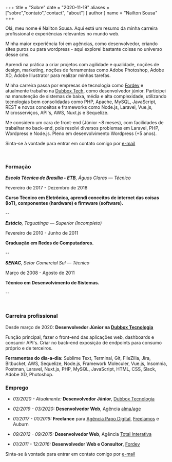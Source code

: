 +++
title = "Sobre"
date = "2020-11-19"
aliases = ["sobre","contato","contact", "about"]
[ author ]
  name = "Nailton Sousa"
+++

Olá, meu nome é Nailton Sousa. Aqui está um resumo da minha carreira profissional e experiências relevantes no mundo web.

Minha maior experiência foi em agências, como desenvolvedor, criando sites puros ou para wordpress - aqui explorei bastante coisas no universo desse cms. 

Aprendi na prática a criar projetos com agilidade e qualidade, noções de design, marketing, noções de ferramentas como Adobe Photoshop, Adobe XD, Adobe Illustrator para realizar minhas tarefas.

  
Minha carreira passa por empresas de tecnologia como [Fordev](https://registro.br/tecnologia/ferramentas/whois/?search=fordev.com.br) e atualmente trabalho na [Dubbox Tech](http://dubbox.com.br/), como desenvolvedor júnior. Participei na manutenção de sistemas de baixa, média e alta complexidade, utilizando tecnologias bem consolidadas como PHP, Apache, MySQL, JavaScript, REST e novos conceitos e frameworks como Node.js, Laravel, Vue.js, Microsserviços, API's, AWS, Nuxt.js e Sequelize.

  

Me considero um cara de front-end (Júnior ~8 meses), com facilidades de trabalhar no back-end, pois resolvi diversos problemas em Laravel, PHP, Wordpress e Node.js. Pleno em desenvolvimento Wordpress (+5 anos).

Sinta-se à vontade para entrar em contato comigo por [e-mail](mailto:nailton.osn@gmail.com)
  
<br>

### Formação
***Escola Técnica de Brasília - ETB**, Águas Claras — Técnico*

Fevereiro de 2017 - Dezembro de 2018

**Curso Técnico em Eletrônica, aprendi conceitos de internet das coisas (IoT), componentes (hardware) e firmware (software).**

--

***Estácio**, Taguatinga — Superior (Incompleto)*

Fevereiro de 2010 - Junho de 2011

**Graduação em Redes de Computadores.**

--

***SENAC**, Setor Comercial Sul — Técnico*

Março de 2008 - Agosto de 2011

**Técnico em Desenvolvimento de Sistemas.**

--
 
<br>

### Carreira profissional
Desde março de 2020: **Desenvolvedor Júnior na [Dubbox Tecnologia](https://dubbox.com.br/)**

Função principal, fazer o front-end das aplicações web, dashboards e consumir API's. Criar no back-end exposição de endpoints para consumo próprio e de terceiros.

  

**Ferramentas do dia-a-dia:** Sublime Text, Terminal, Git, FileZilla, Jira, Bitbucket, AWS, Sequelize, Node.js, Framework Moleculer, Vue.js, Insomnia, Postman, Laravel, Nuxt.js, PHP, MySQL, JavaScript, HTML, CSS, Slack, Adobe XD, Photoshop.

  


### Emprego

  
  

-   *03/2020 - Atualmente:* **Desenvolvedor Júnior**, [Dubbox Tecnologia](http://dubbox.com.br/)
-   *02/2019 - 03/2020:* **Desenvolvedor Web**, Agência [alma/age](https://almaage.com.br/)
-   *01/2017 - 01/2019:* **Freelance** para [Agência Papo Digital](https://agenciapapodigital.com.br/), [Freelamos](https://freelamos.com.br/) e Auburn
    
-   *09/2012 - 09/2015:* **Desenvolvedor Web**, Agência [Total Interativa](http://www.totalinterativa.com.br/)
    
-   *01/2011 - 12/2016:* **Desenvolvedor Web e Consultor**, [Fordev](https://fordev.com.br)

Sinta-se à vontade para entrar em contato comigo por [e-mail](mailto:nailton.osn@gmail.com)
